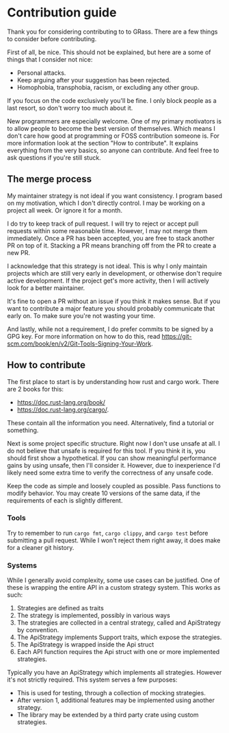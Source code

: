 # Contribution guide

Thank you for considering contributing to to GRass.
There are a few things to consider before contributing.

First of all, be nice.
This should not be explained, but here are a some of things that I consider not nice:

- Personal attacks.
- Keep arguing after your suggestion has been rejected.
- Homophobia, transphobia, racism, or excluding any other group.

If you focus on the code exclusively you'll be fine.
I only block people as a last resort, so don't worry too much about it.

New programmers are especially welcome.
One of my primary motivators is to allow people to become the best version of themselves.
Which means I don't care how good at programming or FOSS contribution someone is.
For more information look at the section "How to contribute".
It explains everything from the very basics, so anyone can contribute.
And feel free to ask questions if you're still stuck.

## The merge process

My maintainer strategy is not ideal if you want consistency.
I program based on my motivation, which I don't directly control.
I may be working on a project all week.
Or ignore it for a month.

I do try to keep track of pull request.
I will try to reject or accept pull requests within some reasonable time.
However, I may not merge them immediately.
Once a PR has been accepted, you are free to stack another PR on top of it.
Stacking a PR means branching off from the PR to create a new PR.

I acknowledge that this strategy is not ideal.
This is why I only maintain projects which are still very early in development,
or otherwise don't require active development.
If the project get's more activity, then I will actively look for a better maintainer.

It's fine to open a PR without an issue if you think it makes sense.
But if you want to contribute a major feature you should probably communicate that early on.
To make sure you're not wasting your time.

And lastly, while not a requirement, I do prefer commits to be signed by a GPG key.
For more information on how to do this, read <https://git-scm.com/book/en/v2/Git-Tools-Signing-Your-Work>.

## How to contribute

The first place to start is by understanding how rust and cargo work.
There are 2 books for this:

- <https://doc.rust-lang.org/book/>
- <https://doc.rust-lang.org/cargo/>.

These contain all the information you need.
Alternatively, find a tutorial or something.

Next is some project specific structure.
Right now I don't use unsafe at all.
I do not believe that unsafe is required for this tool.
If you think it is, you should first show a hypothetical.
If you can show meaningful performance gains by using unsafe,
then I'll consider it.
However, due to inexperience I'd likely need some extra time to verify the correctness of any unsafe code.

Keep the code as simple and loosely coupled as possible.
Pass functions to modify behavior.
You may create 10 versions of the same data, if the requirements of each is slightly different.

### Tools

Try to remember to run `cargo fmt`, `cargo clippy`, and `cargo test` before submitting a pull request.
While I won't reject them right away, it does make for a cleaner git history.

### Systems

While I generally avoid complexity, some use cases can be justified.
One of these is wrapping the entire API in a custom strategy system.
This works as such:

1. Strategies are defined as traits
2. The strategy is implemented, possibly in various ways
3. The strategies are collected in a central strategy,
   called and ApiStrategy by convention.
4. The ApiStrategy implements Support traits, which expose the strategies.
5. The ApiStrategy is wrapped inside the Api struct
6. Each API function requires the Api struct with one or more implemented strategies.

Typically you have an ApiStrategy which implements all strategies.
However it's not strictly required.
This system serves a few purposes:

- This is used for testing, through a collection of mocking strategies.
- After version 1, additional features may be implemented using another strategy.
- The library may be extended by a third party crate using custom strategies.
